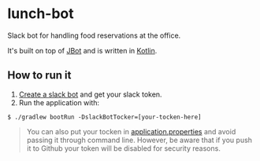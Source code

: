 # lunch-bot

Slack bot for handling food reservations at the office.

It's built on top of [JBot](https://github.com/ramswaroop/jbot) and is written in [Kotlin](https://kotlinlang.org/).

## How to run it
   
1. [Create a slack bot](https://my.slack.com/services/new/bot) and get your slack token.  
2. Run the application with: 
```
$ ./gradlew bootRun -DslackBotTocker=[your-tocken-here]
```

> You can also put your tocken in [application.properties](/jbot-example/src/main/resources/application.properties) and avoid passing it through command line. However, be aware that if you push it to Github your token will be disabled for security reasons.